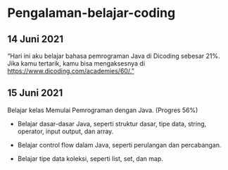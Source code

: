 # Pengalaman-belajar-coding
14 Juni 2021 
 --
“Hari ini aku belajar bahasa pemrograman Java di Dicoding sebesar 21%.  
Jika kamu tertarik, kamu bisa mengaksesnya di https://www.dicoding.com/academies/60/.”

15 Juni 2021
--
Belajar kelas Memulai Pemrograman dengan Java. (Progres 56%)

  * Belajar dasar-dasar Java, seperti struktur dasar, tipe data, string, operator, input output, dan array.

  * Belajar control flow dalam Java, seperti perulangan dan percabangan.

  * Belajar tipe data koleksi, seperti list, set, dan map.
